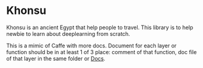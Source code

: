 # Khonsu
Khonsu is an ancient Egypt that help people to travel. This library is to help newbie to learn about deeplearning from scratch. 

This is a mimic of Caffe with more docs.
Document for each layer or function should be in at least 1 of 3 place: comment of that function, doc file of that layer in the same folder or [Docs](Docs).